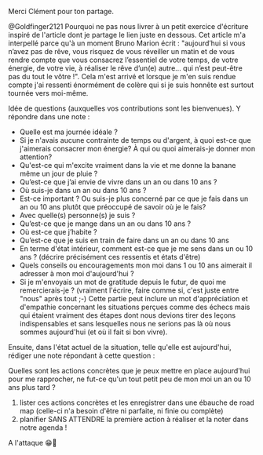 Merci Clément pour ton partage.

@Goldfinger2121  Pourquoi ne pas nous livrer à un petit exercice d'écriture inspiré de l'article dont je partage le lien juste en dessous. Cet article m'a interpellé parce  qu'à un moment Bruno Marion écrit : "aujourd’hui si vous n’avez pas de rêve, vous risquez de vous réveiller un matin et de vous rendre compte que vous consacrez l’essentiel de votre temps, de votre énergie, de votre vie, à réaliser le rêve d’un(e) autre… qui n’est peut-être pas du tout le vôtre !". Cela m'est arrivé et lorsque je m'en suis rendue compte j'ai ressenti énormément de colère qui si je suis honnête est surtout tournée vers moi-même.

Idée de questions (auxquelles vos contributions sont les bienvenues). Y répondre dans une note :

- Quelle est ma journée idéale ?
- Si je n'avais aucune contrainte de temps ou d'argent, à quoi est-ce que j'aimerais consacrer mon énergie? À qui ou quoi aimerais-je donner mon attention? 
- Qu'est-ce qui m'excite vraiment dans la vie et me donne la banane même un jour de pluie ?
- Qu’est-ce que j’ai envie de vivre dans un an ou dans 10 ans ?
- Où suis-je dans un an ou dans 10 ans ?
- Est-ce important ? Ou suis-je plus concerné par ce que je fais dans un an ou 10 ans plutôt que préoccupé de savoir où je le fais?
- Avec quelle(s) personne(s) je suis ?
- Qu’est-ce que je mange dans un an ou dans 10 ans ?
- Où est-ce que j’habite ?
- Qu’est-ce que je suis en train de faire dans un an ou dans 10 ans 
- En terme d'état intérieur, comment est-ce que je me sens dans un ou 10 ans ? (décrire précisément ces ressentis et états d'être)
- Quels conseils ou encouragements mon moi dans 1 ou 10 ans aimerait il adresser à mon moi d'aujourd'hui ?
- Si je m'envoyais un mot de gratitude depuis le futur, de quoi me remercierais-je ? (vraiment l'écrire, faire comme si, c'est juste entre "nous" après tout ;-) Cette partie peut inclure un mot d'appréciation et d'empathie concernant les situations perçues comme des échecs mais qui étaient vraiment des étapes dont nous devions tirer des leçons indispensables et sans lesquelles nous ne serions pas là où nous sommes aujourd'hui (et où il fait si bon vivre).

Ensuite, dans l'état actuel de la situation, telle qu'elle est aujourd'hui, rédiger une note répondant à cette question :

Quelles sont les actions concrètes que je peux mettre en place aujourd'hui pour me rapprocher, ne fut-ce qu'un tout petit peu de mon moi un an ou 10 ans plus tard ? 

1) lister ces actions concrètes et les enregistrer dans une ébauche de road map (celle-ci n'a besoin d'être ni parfaite, ni finie ou complète)
2) planifier SANS ATTENDRE la première action à réaliser et la noter dans notre agenda !

A l'attaque 😁🚀